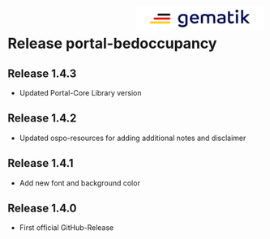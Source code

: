 <img align="right" width="250" height="47" src="./media/Gematik_Logo_Flag.png"/> <br/>      

# Release portal-bedoccupancy

## Release 1.4.3

- Updated Portal-Core Library version

## Release 1.4.2

- Updated ospo-resources for adding additional notes and disclaimer

## Release 1.4.1

- Add new font and background color

## Release 1.4.0

- First official GitHub-Release
